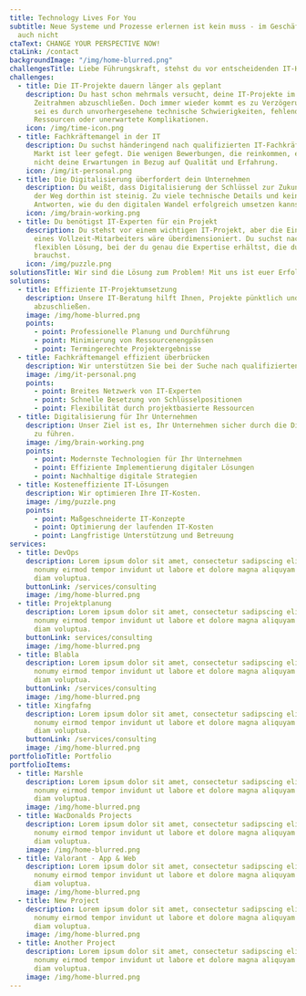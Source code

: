 ```yaml
---
title: Technology Lives For You
subtitle: Neue Systeme und Prozesse erlernen ist kein muss - im Geschäft bleiben
  auch nicht
ctaText: CHANGE YOUR PERSPECTIVE NOW!
ctaLink: /contact
backgroundImage: "/img/home-blurred.png"
challengesTitle: Liebe Führungskraft, stehst du vor entscheidenden IT-Herausforderungen?
challenges:
  - title: Die IT-Projekte dauern länger als geplant
    description: Du hast schon mehrmals versucht, deine IT-Projekte im vorgesehenen
      Zeitrahmen abzuschließen. Doch immer wieder kommt es zu Verzögerungen –
      sei es durch unvorhergesehene technische Schwierigkeiten, fehlende
      Ressourcen oder unerwartete Komplikationen.
    icon: /img/time-icon.png
  - title: Fachkräftemangel in der IT
    description: Du suchst händeringend nach qualifizierten IT-Fachkräften, aber der
      Markt ist leer gefegt. Die wenigen Bewerbungen, die reinkommen, erfüllen
      nicht deine Erwartungen in Bezug auf Qualität und Erfahrung.
    icon: /img/it-personal.png
  - title: Die Digitalisierung überfordert dein Unternehmen
    description: Du weißt, dass Digitalisierung der Schlüssel zur Zukunft ist, aber
      der Weg dorthin ist steinig. Zu viele technische Details und keine klaren
      Antworten, wie du den digitalen Wandel erfolgreich umsetzen kannst.
    icon: /img/brain-working.png
  - title: Du benötigst IT-Experten für ein Projekt
    description: Du stehst vor einem wichtigen IT-Projekt, aber die Einstellung
      eines Vollzeit-Mitarbeiters wäre überdimensioniert. Du suchst nach einer
      flexiblen Lösung, bei der du genau die Expertise erhältst, die du
      brauchst.
    icon: /img/puzzle.png
solutionsTitle: Wir sind die Lösung zum Problem! Mit uns ist euer Erfolg sicher.
solutions:
  - title: Effiziente IT-Projektumsetzung
    description: Unsere IT-Beratung hilft Ihnen, Projekte pünktlich und effizient
      abzuschließen.
    image: /img/home-blurred.png
    points:
      - point: Professionelle Planung und Durchführung
      - point: Minimierung von Ressourcenengpässen
      - point: Termingerechte Projektergebnisse
  - title: Fachkräftemangel effizient überbrücken
    description: Wir unterstützen Sie bei der Suche nach qualifizierten IT-Experten.
    image: /img/it-personal.png
    points:
      - point: Breites Netzwerk von IT-Experten
      - point: Schnelle Besetzung von Schlüsselpositionen
      - point: Flexibilität durch projektbasierte Ressourcen
  - title: Digitalisierung für Ihr Unternehmen
    description: Unser Ziel ist es, Ihr Unternehmen sicher durch die Digitalisierung
      zu führen.
    image: /img/brain-working.png
    points:
      - point: Modernste Technologien für Ihr Unternehmen
      - point: Effiziente Implementierung digitaler Lösungen
      - point: Nachhaltige digitale Strategien
  - title: Kosteneffiziente IT-Lösungen
    description: Wir optimieren Ihre IT-Kosten.
    image: /img/puzzle.png
    points:
      - point: Maßgeschneiderte IT-Konzepte
      - point: Optimierung der laufenden IT-Kosten
      - point: Langfristige Unterstützung und Betreuung
services:
  - title: DevOps
    description: Lorem ipsum dolor sit amet, consectetur sadipscing elitr, sed diam
      nonumy eirmod tempor invidunt ut labore et dolore magna aliquyam erat, sed
      diam voluptua.
    buttonLink: /services/consulting
    image: /img/home-blurred.png
  - title: Projektplanung
    description: Lorem ipsum dolor sit amet, consectetur sadipscing elitr, sed diam
      nonumy eirmod tempor invidunt ut labore et dolore magna aliquyam erat, sed
      diam voluptua.
    buttonLink: services/consulting
    image: /img/home-blurred.png
  - title: Blabla
    description: Lorem ipsum dolor sit amet, consectetur sadipscing elitr, sed diam
      nonumy eirmod tempor invidunt ut labore et dolore magna aliquyam erat, sed
      diam voluptua.
    buttonLink: /services/consulting
    image: /img/home-blurred.png
  - title: Xingfafng
    description: Lorem ipsum dolor sit amet, consectetur sadipscing elitr, sed diam
      nonumy eirmod tempor invidunt ut labore et dolore magna aliquyam erat, sed
      diam voluptua.
    buttonLink: /services/consulting
    image: /img/home-blurred.png
portfolioTitle: Portfolio
portfolioItems:
  - title: Marshle
    description: Lorem ipsum dolor sit amet, consectetur sadipscing elitr, sed diam
      nonumy eirmod tempor invidunt ut labore et dolore magna aliquyam erat, sed
      diam voluptua.
    image: /img/home-blurred.png
  - title: WacDonalds Projects
    description: Lorem ipsum dolor sit amet, consectetur sadipscing elitr, sed diam
      nonumy eirmod tempor invidunt ut labore et dolore magna aliquyam erat, sed
      diam voluptua.
    image: /img/home-blurred.png
  - title: Valorant - App & Web
    description: Lorem ipsum dolor sit amet, consectetur sadipscing elitr, sed diam
      nonumy eirmod tempor invidunt ut labore et dolore magna aliquyam erat, sed
      diam voluptua.
    image: /img/home-blurred.png
  - title: New Project
    description: Lorem ipsum dolor sit amet, consectetur sadipscing elitr, sed diam
      nonumy eirmod tempor invidunt ut labore et dolore magna aliquyam erat, sed
      diam voluptua.
    image: /img/home-blurred.png
  - title: Another Project
    description: Lorem ipsum dolor sit amet, consectetur sadipscing elitr, sed diam
      nonumy eirmod tempor invidunt ut labore et dolore magna aliquyam erat, sed
      diam voluptua.
    image: /img/home-blurred.png
---
```


